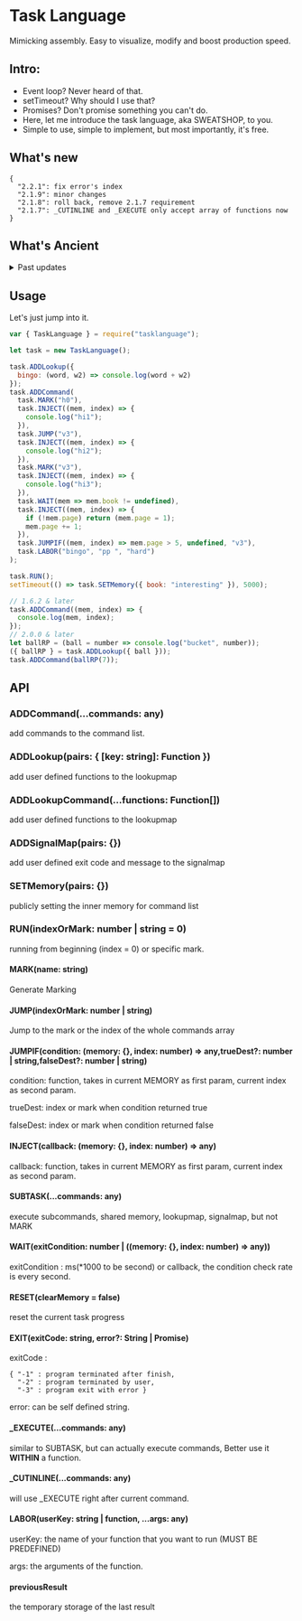 # Task Language

Mimicking assembly. Easy to visualize, modify and boost production speed.

## Intro:

- Event loop? Never heard of that.
- setTimeout? Why should I use that?
- Promises? Don't promise something you can't do.
- Here, let me introduce the task language, aka SWEATSHOP, to you.
- Simple to use, simple to implement, but most importantly, it's free.

## What's new

```
{
  "2.2.1": fix error's index
  "2.1.9": minor changes
  "2.1.8": roll back, remove 2.1.7 requirement
  "2.1.7": _CUTINLINE and _EXECUTE only accept array of functions now
}
```

## What's Ancient

<details>
<summary>Past updates</summary>
  <pre>  
{
  "2.0.1": add "this" binding
  "2.0.0": fix undefined error, ADDLookupCommand and ADDLookup can now be destructured
  "1.8.2": add ADDLookupCommand, change LABOR to accept both string and function
  "1.7.5": add previousResult
  "1.7.4": save the MEMORY if error were catched
  "1.7.3": format, add RESET, RUN() is now rerunnable.
  "1.6.2": add quick INJECT and log function correctly
  "1.5.3": log full args, prevent [Object Object]
  "1.5.2": remove output
  "1.5.1": add _CUTINLINE
  "1.4.1": RUN can start from a specific mark
  "1.3.3": add _EXECUTE, fix JUMP error
  "1.2.2": change error catch behavior
  "1.1.2": add SUBTASK, change error message, add more examples.
  "1.0.1": capitalize method names to be easily distinguishable, and change LABOR.
}
  </pre>
</details>

## Usage

Let's just jump into it.

```js
var { TaskLanguage } = require("tasklanguage");

let task = new TaskLanguage();

task.ADDLookup({
  bingo: (word, w2) => console.log(word + w2)
});
task.ADDCommand(
  task.MARK("h0"),
  task.INJECT((mem, index) => {
    console.log("hi1");
  }),
  task.JUMP("v3"),
  task.INJECT((mem, index) => {
    console.log("hi2");
  }),
  task.MARK("v3"),
  task.INJECT((mem, index) => {
    console.log("hi3");
  }),
  task.WAIT(mem => mem.book != undefined),
  task.INJECT((mem, index) => {
    if (!mem.page) return (mem.page = 1);
    mem.page += 1;
  }),
  task.JUMPIF((mem, index) => mem.page > 5, undefined, "v3"),
  task.LABOR("bingo", "pp ", "hard")
);

task.RUN();
setTimeout(() => task.SETMemory({ book: "interesting" }), 5000);
```

```js
// 1.6.2 & later
task.ADDCommand((mem, index) => {
  console.log(mem, index);
});
// 2.0.0 & later
let ballRP = (ball = number => console.log("bucket", number));
({ ballRP } = task.ADDLookup({ ball }));
task.ADDCommand(ballRP(7));
```

## API

### ADDCommand(...commands: any)

add commands to the command list.

### ADDLookup(pairs: { [key: string]: Function })

add user defined functions to the lookupmap

### ADDLookupCommand(...functions: Function[])

add user defined functions to the lookupmap

### ADDSignalMap(pairs: {})

add user defined exit code and message to the signalmap

### SETMemory(pairs: {})

publicly setting the inner memory for command list

### RUN(indexOrMark: number | string = 0)

running from beginning (index = 0) or specific mark.

#### MARK(name: string)

Generate Marking

#### JUMP(indexOrMark: number | string)

Jump to the mark or the index of the whole commands array

#### JUMPIF(condition: (memory: {}, index: number) => any,trueDest?: number | string,falseDest?: number | string)

condition: function, takes in current MEMORY as first param, current index as second param.

trueDest: index or mark when condition returned true

falseDest: index or mark when condition returned false

#### INJECT(callback: (memory: {}, index: number) => any)

callback: function, takes in current MEMORY as first param, current index as second param.

#### SUBTASK(...commands: any)

execute subcommands, shared memory, lookupmap, signalmap, but not MARK

#### WAIT(exitCondition: number | ((memory: {}, index: number) => any))

exitCondition : ms(\*1000 to be second) or callback, the condition check rate is every second.

#### RESET(clearMemory = false)

reset the current task progress

#### EXIT(exitCode: string, error?: String | Promise<any>)

exitCode :

```
{ "-1" : program terminated after finish,
  "-2" : program terminated by user,
  "-3" : program exit with error }
```

error: can be self defined string.

#### \_EXECUTE(...commands: any)

similar to SUBTASK, but can actually execute commands, Better use it **WITHIN** a function.

#### \_CUTINLINE(...commands: any)

will use \_EXECUTE right after current command.

#### LABOR(userKey: string | function, ...args: any)

userKey: the name of your function that you want to run (MUST BE PREDEFINED)

args: the arguments of the function.

#### previousResult

the temporary storage of the last result
